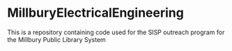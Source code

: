 # MillburyElectricalEngineering
This is a repository containing code used for the SISP outreach program for the Millbury Public Library System
